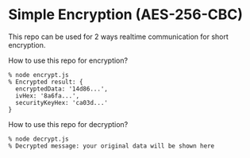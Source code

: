 # Simple Encryption (AES-256-CBC)

This repo can be used for 2 ways realtime communication for short encryption.

How to use this repo for encryption?
```shell
% node encrypt.js
% Encrypted result: {
  encryptedData: '14d86...',
  ivHex: '8a6fa...',
  securityKeyHex: 'ca03d...'
}
```

How to use this repo for decryption?
```shell
% node decrypt.js
% Decrypted message: your original data will be shown here
```
